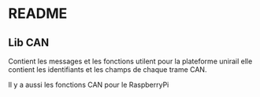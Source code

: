 # README

## Lib CAN

Contient les messages et les fonctions utilent pour la plateforme unirail
elle contient les identifiants et les champs de chaque trame CAN.

Il y a aussi les fonctions CAN pour le RaspberryPi
